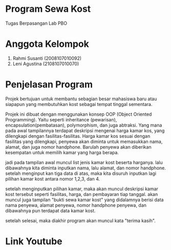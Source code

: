 # Program Sewa Kost
Tugas Berpasangan Lab PBO

# Anggota Kelompok
1. Rahmi Susanti (2008107010092)
2. Leni Agustina (2108107010070)

# Penjelasan Program

Projek bertujuan untuk membantu sebagian besar mahasiswa baru atau siapapun yang membutuhkan kost sebagai tempat tinggal sementara.

Projek ini dibuat dengan menggunakan konsep OOP (Object Oriented Programming). Yaitu seperti inheritance (pewarisan), encapsulation(pembatasan), polymorphism, dan juga abtraksi. Yang mana pada awal tampilannya terdapat deskripsi mengenai harga kamar kos, yang dilengkapi dengan fasilitas-fasilitas. Harga kamar kos sesuai dengan fasilitas yang dilengkapi, penyewa akan diminta untuk memasukkan nama, alamat, dan juga nomor handphone. Barulah penyewa akan diberikan kesempatan untuk memilih kamar yang harga berapa.

jadi pada tampilan awal muncul list jenis kamar kost beserta harganya.
lalu dibawahnya kita diminta inputkan nama, lalu alamat, dan nomor handphone.
setelah menginput kan tiga data di atas, maka kita disuruh inputkan lagi 
pilihan kamar kost antara nomor 1,2,3, dan 4.

setelah menginputkan pilihan kamar, maka akan muncul deskripsi kamar kost
tersebut seperti fasilitas, harga, dan pembayaran tiap tanggal.
akan muncul juga tampilan "bukti sewa kamar kost" yang didalamnya berisi data
nama penyewa, alamat penyewa, nomor handphone penyewa, dan dibawahnya pun 
terdapat data kamar kost. 

setelah selesai, maka diakhir program akan muncul kata "terima kasih".

# Link Youtube
